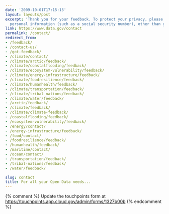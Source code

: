 ```yaml
---
date: '2009-10-01T17:15:15'
layout: layouts/post
excerpt: 'Thank you for your feedback. To protect your privacy, please do not include
  personal information (such as a social security number), other than your email address.'
link: https://www.data.gov/contact
permalink: /contact/
redirect_from: 
- /feedback/
- /contact-us/
- /got-feedback/
- /climate/contact/
- /climate/arctic/feedback/
- /climate/coastalflooding/feedback/
- /climate/ecosystem-vulnerability/feedback/
- /climate/energy-infrastructure/feedback/
- /climate/foodresilience/feedback/
- /climate/humanhealth/feedback/
- /climate/transportation/feedback/
- /climate/tribal-nations/feedback/
- /climate/water/feedback/
- /arctic/feedback/
- /climate/feedback/
- /climate/climate-feedback/
- /coastalflooding/feedback/
- /ecosystem-vulnerability/feedback/
- /energy/contact/
- /energy-infrastructure/feedback/
- /food/contact/
- /foodresilience/feedback/
- /humanhealth/feedback/
- /maritime/contact/
- /ocean/contact/
- /transportation/feedback/
- /tribal-nations/feedback/
- /water/feedback/

slug: contact
title: For all your Open Data needs...
---
```


{% comment %}
Update the touchpoints form at https://touchpoints.app.cloud.gov/admin/forms/1327b00b
{% endcomment %}
<div id="touchpoint-form"></div>
<script type="text/javascript" src="https://touchpoints.app.cloud.gov/touchpoints/1327b00b.js"></script>
